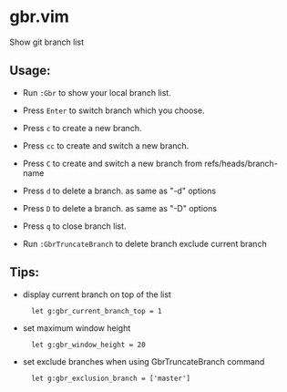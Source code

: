 # gbr.vim

Show git branch list

## Usage:

* Run `:Gbr` to show your local branch list.
* Press `Enter` to switch branch which you choose.
* Press `c` to create a new branch.
* Press `cc` to create and switch a new branch.
* Press `C` to create and switch a new branch from refs/heads/branch-name
* Press `d` to delete a branch. as same as "-d" options
* Press `D` to delete a branch. as same as "-D" options
* Press `q` to close branch list.

* Run `:GbrTruncateBranch` to delete branch exclude current branch

## Tips:

* display current branch on top of the list

        let g:gbr_current_branch_top = 1

* set maximum window height

        let g:gbr_window_height = 20

* set exclude branches when using GbrTruncateBranch command

        let g:gbr_exclusion_branch = ['master']

